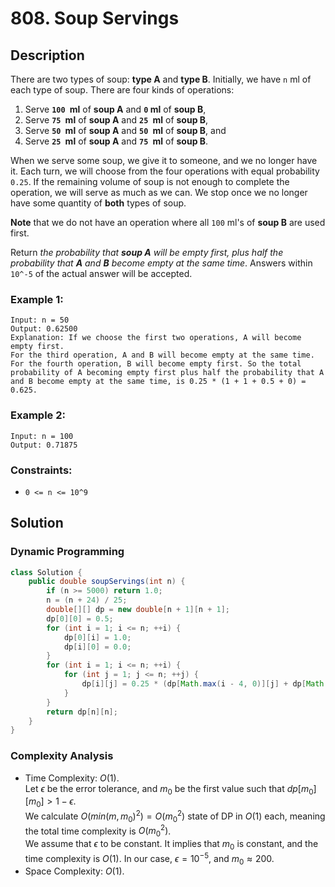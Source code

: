 # 808. Soup Servings

## Description

There are two types of soup: **type A** and **type B**. Initially, we have `n` ml of each type of soup. There are four kinds of operations:

1. Serve **`100 `ml** of **soup A** and **`0` ml** of **soup B**,
2. Serve **`75 `ml** of **soup A** and **`25 `ml** of **soup B**,
3. Serve **`50 `ml** of **soup A** and **`50 `ml** of **soup B**, and
4. Serve **`25 `ml** of **soup A** and **`75 `ml** of **soup B**.

When we serve some soup, we give it to someone, and we no longer have it. Each turn, we will choose from the four operations with equal probability `0.25`. If the remaining volume of soup is not enough to complete the operation, we will serve as much as we can. We stop once we no longer have some quantity of **both** types of soup.

**Note** that we do not have an operation where all `100` ml's of **soup B** are used first.

Return _the probability that **soup A** will be empty first, plus half the probability that **A** and **B** become empty at the same time_. Answers within `10^-5` of the actual answer will be accepted.

### Example 1:

```
Input: n = 50
Output: 0.62500
Explanation: If we choose the first two operations, A will become empty first.
For the third operation, A and B will become empty at the same time. For the fourth operation, B will become empty first. So the total probability of A becoming empty first plus half the probability that A and B become empty at the same time, is 0.25 * (1 + 1 + 0.5 + 0) = 0.625.
```

### Example 2:

```
Input: n = 100
Output: 0.71875
```

### Constraints:

- `0 <= n <= 10^9`

## Solution

### Dynamic Programming

```java
class Solution {
    public double soupServings(int n) {
        if (n >= 5000) return 1.0;
        n = (n + 24) / 25;
        double[][] dp = new double[n + 1][n + 1];
        dp[0][0] = 0.5;
        for (int i = 1; i <= n; ++i) {
            dp[0][i] = 1.0;
            dp[i][0] = 0.0;
        }
        for (int i = 1; i <= n; ++i) {
            for (int j = 1; j <= n; ++j) {
                dp[i][j] = 0.25 * (dp[Math.max(i - 4, 0)][j] + dp[Math.max(i - 3, 0)][Math.max(j - 1, 0)] + dp[Math.max(i - 2, 0)][Math.max(j - 2, 0)] + dp[Math.max(i - 1, 0)][Math.max(j - 3, 0)]);
            }
        }
        return dp[n][n];
    }
}
```

### Complexity Analysis

- Time Complexity: $O(1)$. <br/>
  Let $\epsilon$ be the error tolerance, and $m_0$ be the first value such that $dp[m_0][m_0]>1−ϵ.$ <br/>
  We calculate $O(min(m,m_0)^2)=O(m_0^2)$ state of DP in $O(1)$ each, meaning the total time complexity is $O(m_0^2)$. <br/>
  We assume that $\epsilon$ to be constant. It implies that $m_0$ is constant, and the time complexity is $O(1)$. In our case, $\epsilon=10^{-5}$, and $m_0 \approx 200$.
- Space Complexity: $O(1)$.
